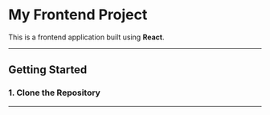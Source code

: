 #  My Frontend Project

This is a frontend application built using **React**.

---

##  Getting Started

### 1. Clone the Repository


---
